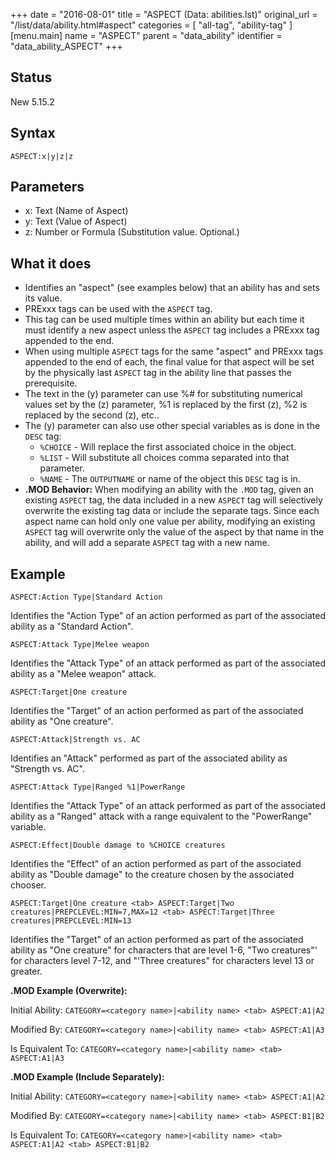 +++
date = "2016-08-01"
title = "ASPECT (Data: abilities.lst)"
original_url = "/list/data/ability.html#aspect"
categories = [ "all-tag", "ability-tag" ]
[menu.main]
    name = "ASPECT"
    parent = "data_ability"
    identifier = "data_ability_ASPECT"
+++

## Status

New 5.15.2

## Syntax

`ASPECT:x|y|z|z`

## Parameters

-   x: Text (Name of Aspect)
-   y: Text (Value of Aspect)
-   z: Number or Formula (Substitution value.
    Optional.)



What it does
------------

-   Identifies an "aspect" (see examples below) that an ability has and
    sets its value.
-   PRExxx tags can be used with the `ASPECT` tag.
-   This tag can be used multiple times within an ability but each time
    it must identify a new aspect unless the `ASPECT` tag includes a
    PRExxx tag appended to the end.
-   When using multiple `ASPECT` tags for the same "aspect" and PRExxx
    tags appended to the end of each, the final value for that aspect
    will be set by the physically last `ASPECT` tag in the ability line
    that passes the prerequisite.
-   The text in the (y) parameter can use %\# for substituting numerical
    values set by the (z) parameter, %1 is replaced by the first (z), %2
    is replaced by the second (z), etc..
-   The (y) parameter can also use other special variables as is done in
    the `DESC` tag:
    -   `%CHOICE` - Will replace the first associated choice in
        the object.
    -   `%LIST` - Will substitute all choices comma separated into
        that parameter.
    -   `%NAME` - The `OUTPUTNAME` or name of the object this `DESC` tag
        is in.
-   **.MOD Behavior:** When modifying an ability with the `.MOD` tag,
    given an existing `ASPECT` tag, the data included in a new `ASPECT`
    tag will selectively overwrite the existing tag data or include the
    separate tags. Since each aspect name can hold only one value per
    ability, modifying an existing `ASPECT` tag will overwrite only the
    value of the aspect by that name in the ability, and will add a
    separate `ASPECT` tag with a new name.

Example
-------

`ASPECT:Action Type|Standard Action`

Identifies the "Action Type" of an action performed as part of the
associated ability as a "Standard Action".

`ASPECT:Attack Type|Melee weapon`

Identifies the "Attack Type" of an attack performed as part of the
associated ability as a "Melee weapon" attack.

`ASPECT:Target|One creature`

Identifies the "Target" of an action performed as part of the associated
ability as "One creature".

`ASPECT:Attack|Strength vs. AC`

Identifies an "Attack" performed as part of the associated ability as
"Strength vs. AC".

`ASPECT:Attack Type|Ranged %1|PowerRange`

Identifies the "Attack Type" of an attack performed as part of the
associated ability as a "Ranged" attack with a range equivalent to the
"PowerRange" variable.

`ASPECT:Effect|Double damage to %CHOICE creatures`

Identifies the "Effect" of an action performed as part of the associated
ability as "Double damage" to the creature chosen by the associated
chooser.

`ASPECT:Target|One creature <tab> ASPECT:Target|Two creatures|PREPCLEVEL:MIN=7,MAX=12 <tab> ASPECT:Target|Three creatures|PREPCLEVEL:MIN=13`

Identifies the "Target" of an action performed as part of the associated
ability as "One creature" for characters that are level 1-6, "Two
creatures"' for characters level 7-12, and "'Three creatures" for
characters level 13 or greater.

**.MOD Example (Overwrite):**

Initial Ability:
`CATEGORY=<category name>|<ability name> <tab> ASPECT:A1|A2`

Modified By:
`CATEGORY=<category name>|<ability name> <tab> ASPECT:A1|A3`

Is Equivalent To:
`CATEGORY=<category name>|<ability name> <tab> ASPECT:A1|A3`

**.MOD Example (Include Separately):**

Initial Ability:
`CATEGORY=<category name>|<ability name> <tab> ASPECT:A1|A2`

Modified By:
`CATEGORY=<category name>|<ability name> <tab> ASPECT:B1|B2`

Is Equivalent To:
`CATEGORY=<category name>|<ability name> <tab> ASPECT:A1|A2 <tab> ASPECT:B1|B2`

